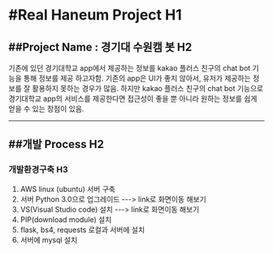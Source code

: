 #Real Haneum Project H1
=====================

##Project Name : 경기대 수원캠 봇 H2
--------------------------------

기존에 있던 경기대학교 app에서 제공하는 정보를 kakao 플러스 친구의 chat bot 기능을 통해 정보를 제공 하고자함. 기존의 app은 UI가 좋지 않아서, 유저가 제공하는 정보를 잘 활용하지 못하는 경우가 많음. 하지만 kakao 플러스 친구의 chat bot 기능으로 경기대학교 app의 서비스를 제공한다면 접근성이 좋을 뿐 아니라 원하는 정보를 쉽게 얻을 수 있는 장점이 있음.
***

##개발 Process H2
----------------------------
### 개발환경구축 H3
1. AWS linux (ubuntu) 서버 구축
2. 서버 Python 3.0으로 업그레이드   ---> link로 화면이동 해보기
3. VS(Visual Studio code) 설치  ---> link로 화면이동 해보기
4. PIP(download module) 설치
5. flask, bs4, requests 로컬과 서버에 설치  
6. 서버에 mysql 설치
